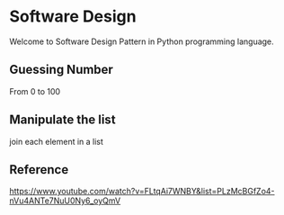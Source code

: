 # Software Design

Welcome to Software Design Pattern in Python programming language. 

## Guessing Number

From 0 to 100

## Manipulate the list

join each element in a list

## Reference 
https://www.youtube.com/watch?v=FLtqAi7WNBY&list=PLzMcBGfZo4-nVu4ANTe7NuU0Ny6_oyQmV